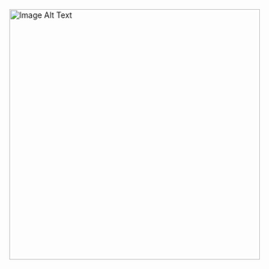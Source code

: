 <div>
  <img src="https://github.com/mamoonbgc036/Laravel_Vue_Ecom/blob/main/screencapture-127-0-0-1-8000-2023-09-13-06_32_43.png?raw=true" alt="Image Alt Text" style="height: 450px; width:450px; overflow: auto;">
</div>

